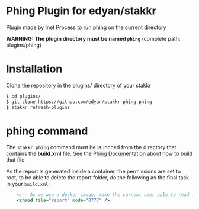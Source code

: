 # Phing Plugin for edyan/stakkr
Plugin made by Inet Process to run [phing](https://www.phing.info/) on the current directory

__WARNING: The plugin directory must be named `phing`__ (complete path: plugins/phing)

# Installation
Clone the repository in the plugins/ directory of your stakkr
```bash
$ cd plugins/
$ git clone https://github.com/edyan/stakkr-phing phing
$ stakkr refresh-plugins
```

# phing command
The `stakkr phing` command must be launched from the directory that contains the **build.xml** file. See the [Phing Documentation](https://www.phing.info/) about how to build that file.

As the report is generated inside a container, the permissions are set to root, to be able to delete the report folder,
do the following as the final task in your `build.xml`:
```xml
    <!-- As we use a docker image, make the current user able to read / delete the report -->
    <chmod file="report" mode="0777" />
```
